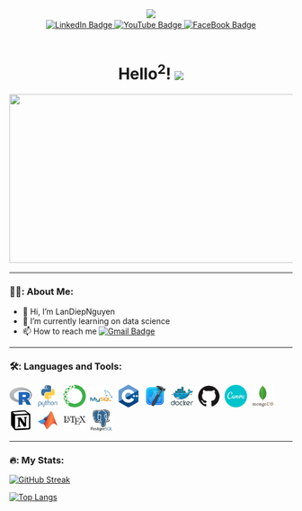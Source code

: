 <div id = "header" align = "center">
  <img src = "https://media.giphy.com/media/M9gbBd9nbDrOTu1Mqx/giphy.gif" width = "100"/>  
</div>

<div id = "badges" align = "center">
  <a href= "your-linkedin-url">
    <img src = "https://img.shields.io/badge/LinkedIn-blue?style=for-the-badge&logo=linkedin&logoColor=white" alt = "LinkedIn Badge"/>
  </a>
  <a href = "your-youtube-url">
    <img src = "https://img.shields.io/badge/Youtube-red?style=for-the-badge&logo=youtube&logoColor=white" alt = "YouTube Badge"/>
  </a>
  <a href = "your-facebook-url">
    <img src = "https://img.shields.io/badge/FaceBook-blue?style=for-the-badge&logo=facebook&logoColor=white" alt = "FaceBook Badge"/>
  </a>
</div>

<div align = "center">
  <img src="https://komarev.com/ghpvc/?username=ldpngn&style=flat-square&color=blue" alt="" />
</div>

<h1 align = "center">
  Hello<sup>2</sup>!
  <img src="https://media.giphy.com/media/hvRJCLFzcasrR4ia7z/giphy.gif" width="30px"/>
</h1>

<div align="center">
  <img src="https://media.giphy.com/media/dWesBcTLavkZuG35MI/giphy.gif" width="600" height="300"/>
</div>

---
### 👩‍💻: About Me:
- 👋 Hi, I’m LanDiepNguyen
- 🌱 I’m currently learning on data science
- 📫 How to reach me [![Gmail Badge](https://img.shields.io/badge/-gmail-red?style=flat&logo=Gmail&logoColor=white)](landiepnguyen289@gmail.com)

---
### 🛠️: Languages and Tools:
<div>
  <img src="https://github.com/devicons/devicon/blob/master/icons/r/r-original.svg" title="" alt="" width="40" height="40"/>&nbsp;
  <img src="https://github.com/devicons/devicon/blob/master/icons/python/python-original-wordmark.svg" title="" alt="" width="40" height="40"/>&nbsp;
  <img src="https://github.com/devicons/devicon/blob/master/icons/anaconda/anaconda-original.svg" title="Anaconda" alt="Anaconda" width="40" height="40"/>&nbsp;
  <img src="https://github.com/devicons/devicon/blob/master/icons/mysql/mysql-original-wordmark.svg" title="MySQL" width="40" height="40"/>&nbsp;
  <img src="https://github.com/devicons/devicon/blob/master/icons/cplusplus/cplusplus-original.svg" title="C++" alt="C++" width="40" height="40"/>&nbsp;
  <img src="https://github.com/devicons/devicon/blob/master/icons/xcode/xcode-original.svg" title="Xcode" alt="Xcode" width="40" height="40"/>&nbsp;
  <img src="https://github.com/devicons/devicon/blob/master/icons/docker/docker-original-wordmark.svg" title="Docker" alt="Docker" width="40" height="40"/>&nbsp;
  <img src="https://github.com/devicons/devicon/blob/master/icons/github/github-original.svg" title="Github" alt="Github" width="40" height="40"/>&nbsp;
  <img src="https://github.com/devicons/devicon/blob/master/icons/canva/canva-original.svg" title="Canva" alt="Canva" width="40" height="40"/>&nbsp;
  <img src="https://github.com/devicons/devicon/blob/master/icons/mongodb/mongodb-original-wordmark.svg" title="MongoDB" alt="MongoDB" width="40" height="40"/>&nbsp;
  <img src="https://github.com/devicons/devicon/blob/master/icons/notion/notion-original.svg" title="" alt="" width="40" height="40"/>&nbsp;
  <img src="https://github.com/devicons/devicon/blob/master/icons/matlab/matlab-original.svg" title="" alt="" width="40" height="40"/>&nbsp;
  <img src="https://github.com/devicons/devicon/blob/master/icons/latex/latex-original.svg" title="" alt="" width="40" height="40"/>&nbsp;
  <img src="https://github.com/devicons/devicon/blob/master/icons/postgresql/postgresql-original-wordmark.svg" width="40" height="40"/>&nbsp;
</div>

---
### 🔥: My Stats:
[![GitHub Streak](http://github-readme-streak-stats.herokuapp.com?user=ldpngn&theme=dark&background=000000)](https://git.io/streak-stats)

[![Top Langs](https://github-readme-stats.vercel.app/api/top-langs/?username=ldpngn&layout=compact&theme=vision-friendly-dark)](https://github.com/anuraghazra/github-readme-stats)


